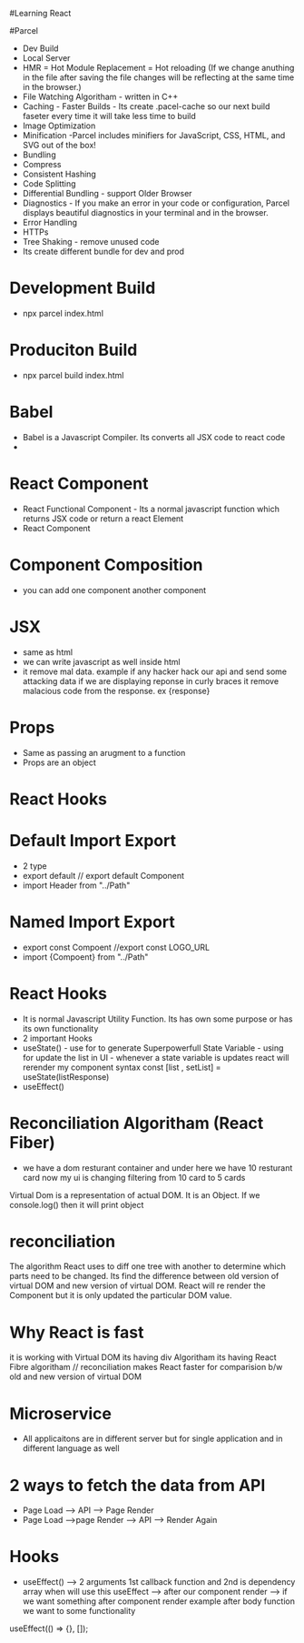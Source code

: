 #Learning React

#Parcel
- Dev Build
- Local Server
- HMR = Hot Module Replacement = Hot reloading (If we change anuthing in the file after saving the file changes will be reflecting at the same time in the browser.)
- File Watching Algoritham  - written in C++
- Caching - Faster Builds - Its create .pacel-cache so our next build faseter every time it will take less time to build
- Image Optimization
- Minification -Parcel includes minifiers for JavaScript, CSS, HTML, and SVG out of the box! 
- Bundling
- Compress
- Consistent Hashing
- Code Splitting 
- Differential Bundling - support Older Browser
- Diagnostics - If you make an error in your code or configuration, Parcel displays beautiful diagnostics in your terminal and in the browser.
- Error Handling
- HTTPs
- Tree Shaking - remove unused code
- Its create different bundle for dev and prod

# Development Build
- npx parcel index.html

# Produciton Build 
- npx parcel build index.html

# Babel
- Babel is a Javascript Compiler. Its converts all JSX code to react code
-

# React Component
 - React Functional Component - Its a normal javascript function which returns JSX code or return a react Element
 - React Component

# Component Composition
- you can add one component another component

# JSX
- same as html
- we can write javascript as well inside html
- it remove mal data. example if any hacker hack our api and send some attacking data if we are displaying reponse in curly braces it remove malacious code from the response. ex {response}

# Props
- Same as passing an arugment to a function 
- Props are an object

# React Hooks


# Default Import Export
- 2 type
- export default // export default Component
- import Header from "../Path" 

# Named Import Export
- export const Compoent //export const LOGO_URL
- import {Compoent} from "../Path" 

# React Hooks
- It is normal Javascript Utility Function. Its has own some purpose or has its own functionality 
- 2 important Hooks 
- useState() - use for to generate Superpowerfull State Variable - using for update the list in UI - whenever a state variable is updates react will rerender my component
syntax const [list , setList] = useState(listResponse)
- useEffect()

# Reconciliation Algoritham (React Fiber)
- we have a dom resturant container and under here we have 10 resturant card now my ui is changing filtering from 10 card to 5 cards

Virtual Dom is a representation of actual DOM.  It is an Object. If we console.log(<Body/>) then it will print object

# reconciliation
The algorithm React uses to diff one tree with another to determine which parts need to be changed.
Its find the difference between old version of virtual DOM and new version of virtual DOM.
React will re render the Component but it is only updated the particular DOM value.

# Why React is fast
it is working with Virtual DOM
its having div Algoritham
its having React Fibre algoritham // reconciliation makes React faster for comparision b/w old and new version of virtual DOM


# Microservice
- All applicaitons are in different server but for single application and in different language as well

# 2 ways to fetch the data from API
- Page Load --> API --> Page Render
- Page Load -->page Render --> API --> Render Again

# Hooks
- useEffect() --> 2 arguments 1st callback function and 2nd is dependency array 
when will use this useEffect --> after our component render --> if we want something after component render example after body function we want to some functionality

useEffect(() => {}, []);

